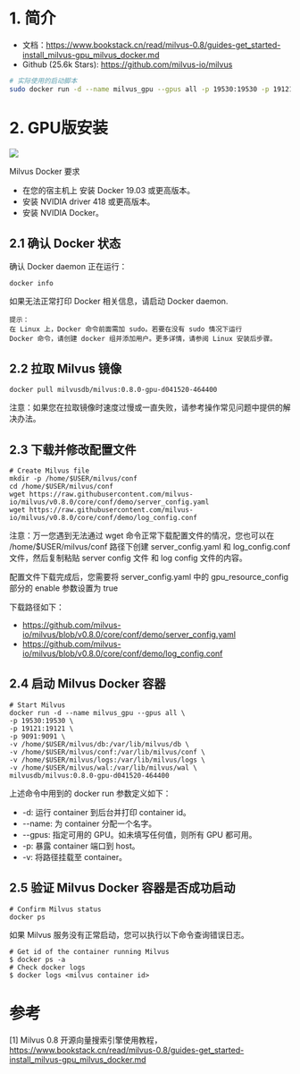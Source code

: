 # 1. 简介

- 文档：https://www.bookstack.cn/read/milvus-0.8/guides-get_started-install_milvus-gpu_milvus_docker.md
- Github (25.6k Stars): https://github.com/milvus-io/milvus

```bash
# 实际使用的启动脚本
sudo docker run -d --name milvus_gpu --gpus all -p 19530:19530 -p 19121:19121 -p 9091:9091 -v /home/cestc/ly_wrksp/milvus/db:/var/lib/milvus/db -v /home/cestc/ly_wrksp/milvus/conf:/var/lib/milvus/conf -v /home/cestc/ly_wrksp/milvus/logs:/var/lib/milvus/logs -v /home/cestc/ly_wrksp/milvus/wal:/var/lib/milvus/wal milvusdb/milvus:0.8.0-gpu-d041520-464400
```

# 2. GPU版安装

![](.12_milvus_images/安装要求.png)

Milvus Docker 要求
- 在您的宿主机上 安装 Docker 19.03 或更高版本。
- 安装 NVIDIA driver 418 或更高版本。
- 安装 NVIDIA Docker。

## 2.1 确认 Docker 状态

确认 Docker daemon 正在运行：

```shell
docker info
```

如果无法正常打印 Docker 相关信息，请启动 Docker daemon.

```text
提示：
在 Linux 上，Docker 命令前面需加 sudo。若要在没有 sudo 情况下运行 
Docker 命令，请创建 docker 组并添加用户。更多详情，请参阅 Linux 安装后步骤。
```

## 2.2 拉取 Milvus 镜像

```shell
docker pull milvusdb/milvus:0.8.0-gpu-d041520-464400
```

注意：如果您在拉取镜像时速度过慢或一直失败，请参考操作常见问题中提供的解决办法。

## 2.3 下载并修改配置文件

```shell
# Create Milvus file
mkdir -p /home/$USER/milvus/conf
cd /home/$USER/milvus/conf
wget https://raw.githubusercontent.com/milvus-io/milvus/v0.8.0/core/conf/demo/server_config.yaml
wget https://raw.githubusercontent.com/milvus-io/milvus/v0.8.0/core/conf/demo/log_config.conf
```

注意：万一您遇到无法通过 wget 命令正常下载配置文件的情况，您也可以在 /home/$USER/milvus/conf 路径下创建 
server_config.yaml 和 log_config.conf 文件，然后复制粘贴 server config 文件 和 log config 文件的内容。

配置文件下载完成后，您需要将 server_config.yaml 中的 gpu_resource_config 部分的 enable 参数设置为 true

下载路径如下：
- https://github.com/milvus-io/milvus/blob/v0.8.0/core/conf/demo/server_config.yaml
- https://github.com/milvus-io/milvus/blob/v0.8.0/core/conf/demo/log_config.conf

## 2.4 启动 Milvus Docker 容器

```shell
# Start Milvus
docker run -d --name milvus_gpu --gpus all \
-p 19530:19530 \
-p 19121:19121 \
-p 9091:9091 \
-v /home/$USER/milvus/db:/var/lib/milvus/db \
-v /home/$USER/milvus/conf:/var/lib/milvus/conf \
-v /home/$USER/milvus/logs:/var/lib/milvus/logs \
-v /home/$USER/milvus/wal:/var/lib/milvus/wal \
milvusdb/milvus:0.8.0-gpu-d041520-464400
```

上述命令中用到的 docker run 参数定义如下：

- -d: 运行 container 到后台并打印 container id。
- --name: 为 container 分配一个名字。
- --gpus: 指定可用的 GPU。如未填写任何值，则所有 GPU 都可用。
- -p: 暴露 container 端口到 host。
- -v: 将路径挂载至 container。

## 2.5 验证 Milvus Docker 容器是否成功启动

```shell
# Confirm Milvus status
docker ps
```

如果 Milvus 服务没有正常启动，您可以执行以下命令查询错误日志。

```shell
# Get id of the container running Milvus
$ docker ps -a
# Check docker logs
$ docker logs <milvus container id>
```

# 参考

[1] Milvus 0.8 开源向量搜索引擎使用教程，https://www.bookstack.cn/read/milvus-0.8/guides-get_started-install_milvus-gpu_milvus_docker.md